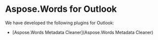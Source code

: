 # Aspose.Words for Outlook

We have developed the following plugins for Outlook:
* [Aspose.Words Metadata Cleaner](Aspose.Words Metadata Cleaner)